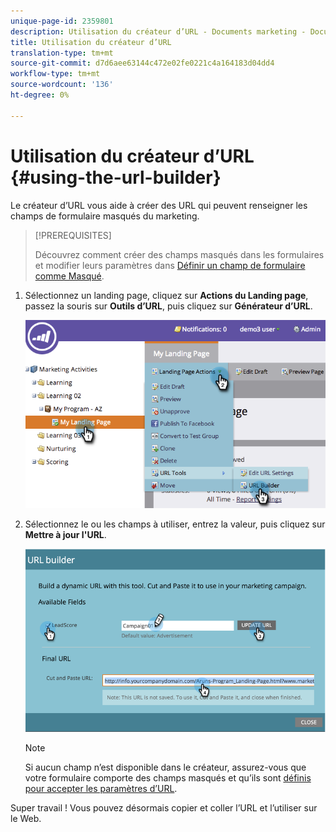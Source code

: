 ```yaml
---
unique-page-id: 2359801
description: Utilisation du créateur d’URL - Documents marketing - Documentation du produit
title: Utilisation du créateur d’URL
translation-type: tm+mt
source-git-commit: d7d6aee63144c472e02fe0221c4a164183d04dd4
workflow-type: tm+mt
source-wordcount: '136'
ht-degree: 0%

---
```



# Utilisation du créateur d’URL {#using-the-url-builder}

Le créateur d’URL vous aide à créer des URL qui peuvent renseigner les champs de formulaire masqués du marketing.

>[!PREREQUISITES]
>
>Découvrez comment créer des champs masqués dans les formulaires et modifier leurs paramètres dans [Définir un champ de formulaire comme Masqué](../../../../product-docs/demand-generation/forms/form-fields/set-a-form-field-as-hidden.md).

1. Sélectionnez un landing page, cliquez sur **Actions du Landing page**, passez la souris sur **Outils d’URL**, puis cliquez sur **Générateur d’URL**.

   ![](assets/image2014-9-18-13-3a5-3a19.png)

1. Sélectionnez le ou les champs à utiliser, entrez la valeur, puis cliquez sur **Mettre à jour l&#39;URL**.

   ![](assets/image2014-9-18-13-3a5-3a28.png)

   >[!NOTE]
   >
   >Si aucun champ n’est disponible dans le créateur, assurez-vous que votre formulaire comporte des champs masqués et qu’ils sont [définis pour accepter les paramètres d’URL](http://docs.marketo.com/display/DOCS/Set+a+Hidden+Form+Field+Value#SetaHiddenFormFieldValue-URLParameter).

Super travail ! Vous pouvez désormais copier et coller l’URL et l’utiliser sur le Web.

